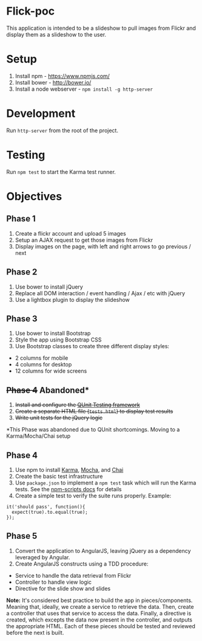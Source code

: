 # Flick-poc
This application is intended to be a slideshow to pull images from Flickr and display them as a slideshow to the user.

# Setup
1. Install npm - https://www.npmjs.com/
2. Install bower - http://bower.io/
3. Install a node webserver - `npm install -g http-server`

# Development
Run `http-server` from the root of the project.

# Testing
Run `npm test` to start the Karma test runner.

# Objectives
## Phase 1
1. Create a flickr account and upload 5 images
2. Setup an AJAX request to get those images from Flickr
3. Display images on the page, with left and right arrows to go previous / next

## Phase 2
1. Use bower to install jQuery
2. Replace all DOM interaction / event handling / Ajax / etc with jQuery 
3. Use a lightbox plugin to display the slideshow

## Phase 3
1. Use bower to install Bootstrap
2. Style the app using Bootstrap CSS
3. Use Bootstrap classes to create three different display styles:
 - 2 columns for mobile
 - 4 columns for desktop
 - 12 columns for wide screens

## ~~Phase 4~~ Abandoned*
1. ~~Install and configure the [QUnit Testing framework](https://qunitjs.com/)~~
2. ~~Create a separate HTML file (`tests.html`) to display test results~~
3. ~~Write unit tests for the jQuery logic~~

*This Phase was abandoned due to QUnit shortcomings. Moving to a Karma/Mocha/Chai setup

## Phase 4
1. Use npm to install [Karma](http://karma-runner.github.io/0.13/index.html), [Mocha](https://mochajs.org/), and [Chai](http://chaijs.com/)
2. Create the basic test infrastructure
3. Use `package.json` to implement a `npm test` task which will run the Karma tests. See the [npm-scripts docs](https://docs.npmjs.com/misc/scripts) for details
4. Create a simple test to verify the suite runs properly.
Example:
```
it('should pass', function(){
  expect(true).to.equal(true);
});
```
## Phase 5
1. Convert the application to AngularJS, leaving jQuery as a dependency leveraged by Angular.
2. Create AngularJS constructs using a TDD procedure:
 - Service to handle the data retrieval from Flickr
 - Controller to handle view logic
 - Directive for the slide show and slides

**Note:** It's considered best practice to build the app in pieces/components. Meaning that, ideally, we create a service to retrieve the data. Then, create a controller that uses that service to access the data. Finally, a directive is created, which excepts the data now present in the controller, and outputs the appropriate HTML. Each of these pieces should be tested and reviewed before the next is built.